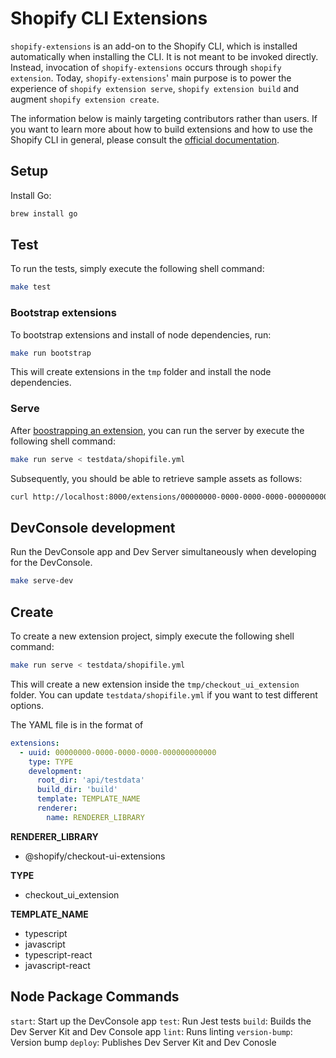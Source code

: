 # Shopify CLI Extensions

`shopify-extensions` is an add-on to the Shopify CLI, which is installed automatically when installing the CLI. It is not meant to be invoked directly. Instead, invocation of `shopify-extensions` occurs through `shopify extension`. Today, `shopify-extensions`' main purpose is to power the experience of `shopify extension serve`, `shopify extension build` and augment `shopify extension create`.

The information below is mainly targeting contributors rather than users. If you want to learn more about how to build extensions and how to use the Shopify CLI in general, please consult the [official documentation](https://shopify.dev/apps/tools/cli).

## Setup

Install Go:

```sh
brew install go
```

## Test

To run the tests, simply execute the following shell command:

```sh
make test
```

### Bootstrap extensions

To bootstrap extensions and install of node dependencies, run:

```sh
make run bootstrap
```

This will create extensions in the `tmp` folder and install the node dependencies.

### Serve

After [boostrapping an extension](#bootstrap-an-extension), you can run the server by execute the following shell command:

```sh
make run serve < testdata/shopifile.yml
```

Subsequently, you should be able to retrieve sample assets as follows:

```sh
curl http://localhost:8000/extensions/00000000-0000-0000-0000-000000000000/assets/index.js
```

## DevConsole development

Run the DevConsole app and Dev Server simultaneously when developing for the DevConsole.

```sh
make serve-dev
```

## Create

To create a new extension project, simply execute the following shell command:

```sh
make run serve < testdata/shopifile.yml
```

This will create a new extension inside the `tmp/checkout_ui_extension` folder. You can update `testdata/shopifile.yml` if you want to test different options.

The YAML file is in the format of

```yml
extensions:
  - uuid: 00000000-0000-0000-0000-000000000000
    type: TYPE
    development:
      root_dir: 'api/testdata'
      build_dir: 'build'
      template: TEMPLATE_NAME
      renderer:
        name: RENDERER_LIBRARY
```

**RENDERER_LIBRARY**

- @shopify/checkout-ui-extensions

**TYPE**

- checkout_ui_extension

**TEMPLATE_NAME**

- typescript
- javascript
- typescript-react
- javascript-react

## Node Package Commands

`start`: Start up the DevConsole app
`test`: Run Jest tests
`build`: Builds the Dev Server Kit and Dev Console app
`lint`: Runs linting
`version-bump`: Version bump
`deploy`: Publishes Dev Server Kit and Dev Conosle
